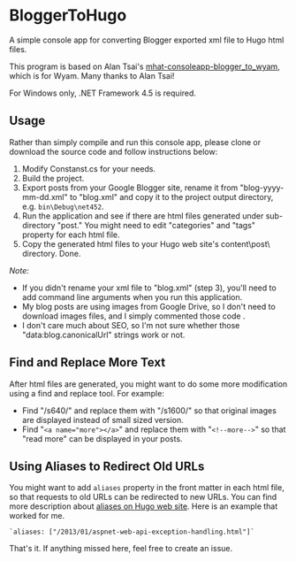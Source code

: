 # BloggerToHugo
A simple console app for converting Blogger exported xml file to Hugo html files.

This program is based on Alan Tsai's [mhat-consoleapp-blogger_to_wyam](https://github.com/alantsai/mhat-consoleapp-blogger_to_wyam), which is for Wyam. Many thanks to Alan Tsai!

For Windows only, .NET Framework 4.5 is required.

## Usage

Rather than simply compile and run this console app, please clone or download the source code and follow instructions below:

1. Modify Constanst.cs for your needs.
2. Build the project.
3. Export posts from your Google Blogger site, rename it from "blog-yyyy-mm-dd.xml" to "blog.xml" and copy it to the project output directory, e.g. `bin\Debug\net452`.
4. Run the application and see if there are html files generated under sub-directory "post." You might need to edit "categories" and "tags" property for each html file.
5. Copy the generated html files to your Hugo web site's content\post\ directory. Done.

*Note:*

- If you didn't rename your xml file to "blog.xml" (step 3), you'll need to add command line arguments when you run this application.
- My blog posts are using images from Google Drive, so I don't need to download images files, and I simply commented those code .
- I don't care much about SEO, so I'm not sure whether those "data:blog.canonicalUrl" strings work or not.

## Find and Replace More Text

After html files are generated, you might want to do some more modification using a find and replace tool. For example:

- Find "/s640/" and replace them with "/s1600/" so that original images are displayed instead of small sized version.
- Find "`<a name="more"></a>`" and replace them with "`<!--more-->`" so that "read more" can be displayed in your posts.

## Using Aliases to Redirect Old URLs

You might want to add `aliases` property in the front matter in each html file, so that requests to old URLs can be redirected to new URLs. You can find more description about [aliases on Hugo web site](https://gohugo.io/content-management/urls/#aliases). Here is an example that worked for me.

    `aliases: ["/2013/01/aspnet-web-api-exception-handling.html"]`

That's it. If anything missed here, feel free to create an issue.
